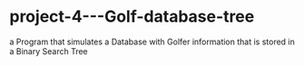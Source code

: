 # project-4---Golf-database-tree
a Program that simulates a Database with Golfer information that is stored in a Binary Search Tree
